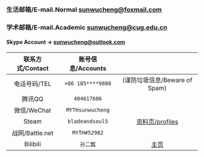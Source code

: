 ### 生活邮箱/E-mail.Normal sunwucheng@foxmail.com

### 学术邮箱/E-mail.Academic sunwucheng@cug.edu.cn

#### Skype Account -> sunwucheng@outlook.com

| 联系方式/Contact | 账号信息/Accounts |                 |
| :-------------: | :-------------: | :-------------: |
| 电话号码/TEL     | `+86 185****9808` | (谨防垃圾信息/Beware of Spam)  |
| 腾讯QQ           | `404617606`       |  |
| 微信/WeChat      | `MYTHsunwucheng`  |  |
| Steam           | `bladeandsoul5` | [资料页/profiles](https://steamcommunity.com/profiles/76561198135179801/) |
| 战网/Battle.net  | `MYTH#52982` |  |
| Bilibili        | `孙二瓢`         | [主页](https://space.bilibili.com/11130163) |
